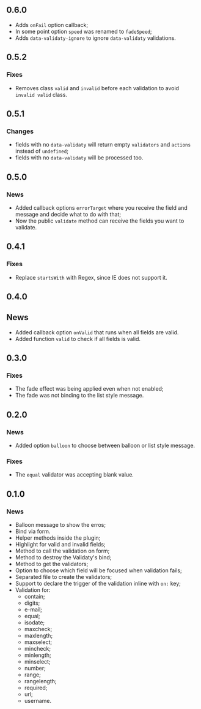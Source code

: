 ## 0.6.0

- Adds `onFail` option callback;
- In some point option `speed` was renamed to `fadeSpeed`;
- Adds `data-validaty-ignore` to ignore `data-validaty` validations.

## 0.5.2

### Fixes

+ Removes class `valid` and `invalid` before each validation to avoid `invalid valid` class.

## 0.5.1

### Changes

+ fields with no `data-validaty` will return empty `validators` and `actions` instead of `undefined`;
+ fields with no `data-validaty` will be processed too.

## 0.5.0

### News

+ Added callback options `errorTarget` where you receive the field and message and decide what to do with that;
+ Now the public `validate` method can receive the fields you want to validate.

## 0.4.1

### Fixes

+ Replace `startsWith` with Regex, since IE does not support it.

## 0.4.0

## News

+ Added callback option `onValid` that runs when all fields are valid.
+ Added function `valid` to check if all fields is valid.

## 0.3.0

### Fixes

+ The fade effect was being applied even when not enabled;
+ The fade was not binding to the list style message.

## 0.2.0

### News

+ Added option `balloon` to choose between balloon or list style message.

### Fixes

+ The `equal` validator was accepting blank value.

## 0.1.0

### News

+ Balloon message to show the erros;
+ Bind via form.
+ Helper methods inside the plugin;
+ Highlight for valid and invalid fields;
+ Method to call the validation on form;
+ Method to destroy the Validaty's bind;
+ Method to get the validators;
+ Option to choose which field will be focused when validation fails;
+ Separated file to create the validators;
+ Support to declare the trigger of the validation inline with `on:` key;
+ Validation for:
  - contain;
  - digits;
  - e-mail;
  - equal;
  - isodate;
  - maxcheck;
  - maxlength;
  - maxselect;
  - mincheck;
  - minlength;
  - minselect;
  - number;
  - range;
  - rangelength;
  - required;
  - url;
  - username.
